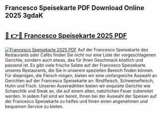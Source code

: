 ## Francesco Speisekarte PDF Download Online 2025 3gdaK

# <h2><a href="http://gccevo.nevu.top/?p=Francesco+Speisekarte">🔗 👉🔴 Francesco Speisekarte 2025 PDF</a></h2>

[![Francesco Speisekarte 2025 PDF](https://i.imgur.com/dBaPXMq.png)](http://gccevo.nevu.top/?p=Francesco+Speisekarte)
Auf der Francesco Speisekarte des Restaurants oder Cafés finden Sie nicht nur eine Liste der vorgeschlagenen Gerichte, sondern auch etwas, das für Ihren Geschmack köstlich und passend ist. Es gibt viele frische Salate auf der Francesco Speisekarte unseres Restaurants, die Sie in unserem speziellen Bereich finden können. Für diejenigen, die Fleisch mögen, bieten wir eine umfangreiche Auswahl an Gerichten auf der Francesco Speisekarte an: Rindfleisch, Schweinefleisch, Huhn und Fisch. Unseren Auserwählten bieten wir exquisite Gerichte wie Schaschlik und Steak an, die auf einem alten, natürlichen Feuer zubereitet werden. In jedem Fall sind wir bereit, Ihnen bei der Auswahl der Speisen auf der Francesco Speisekarte zu helfen und Ihnen einen angenehmen und bequemen Service zu bieten.
